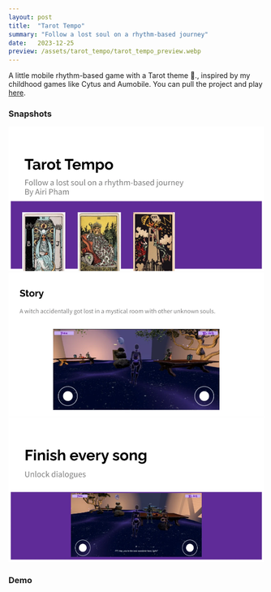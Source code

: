 ```yaml
---
layout: post
title:  "Tarot Tempo"
summary: "Follow a lost soul on a rhythm-based journey"
date:   2023-12-25
preview: /assets/tarot_tempo/tarot_tempo_preview.webp
---
```


A little mobile rhythm-based game with a Tarot theme 🔮., inspired by my childhood games like Cytus and Aumobile. You can pull the project and play [here](https://github.com/PhuongPhamUSC/Tarot-Tempo).

### Snapshots
![Picture 1](/assets/tarot_tempo/tarot-tempo003.webp)
![Picture 2](/assets/tarot_tempo/tarot-tempo002.webp)
![Picture 3](/assets/tarot_tempo/tarot-tempo001.webp)

### Demo
